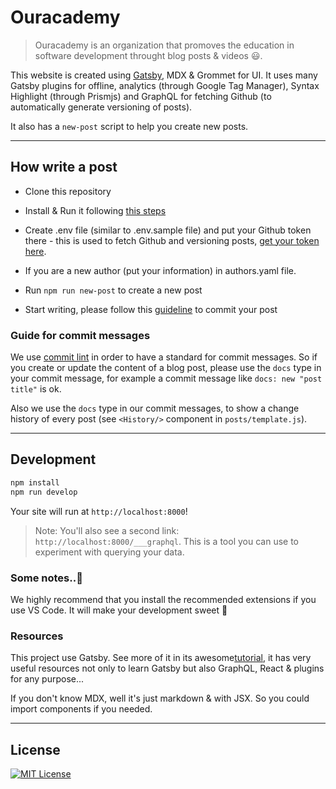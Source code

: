 # Ouracademy

> Ouracademy is an organization that promoves the education in software development throught blog posts & videos 😃.

This website is created using [Gatsby](#resources), MDX & Grommet for UI. It uses many Gatsby plugins for offline, analytics (through Google Tag Manager), Syntax Highlight (through Prismjs) and GraphQL for fetching Github (to automatically generate versioning of posts).

It also has a `new-post` script to help you create new posts.

---

## How write a post

- Clone this repository

- Install & Run it following [this steps](#development)

- Create .env file (similar to .env.sample file) and put your Github token there - this is used to fetch Github and versioning posts, [get your token here](https://help.github.com/en/articles/creating-a-personal-access-token-for-the-command-line).

- If you are a new author (put your information) in authors.yaml file.

- Run `npm run new-post` to create a new post

- Start writing, please follow this [guideline](#guide-for-commit-messages) to commit your post

### Guide for commit messages

We use [commit lint](https://conventional-changelog.github.io/commitlint/#/) in order to have a standard for commit messages. So if you create or update the content of a blog post, please use the `docs` type in your commit message, for example a commit message like `docs: new "post title"` is ok.

Also we use the `docs` type in our commit messages, to show a change history of every post (see `<History/>` component in `posts/template.js`).

---

## Development

```bash
npm install
npm run develop
```

Your site will run at `http://localhost:8000`!

> Note: You'll also see a second link: `http://localhost:8000/___graphql`. This is a tool you can use to experiment with querying your data.

### Some notes..🧐

We highly recommend that you install the recommended extensions if you use VS Code. It will make your development sweet 🍰

### Resources

This project use Gatsby. See more of it in its awesome[tutorial](https://www.gatsbyjs.org/tutorial/part-five/#introducing-graphiql), it has very useful resources not only to learn Gatsby but also GraphQL, React & plugins for any purpose...

If you don't know MDX, well it's just markdown & with JSX. So you could import components if you needed.

---

## License

[![MIT License](https://img.shields.io/badge/license-MIT-blue.svg?style=flat)](/LICENSE)
